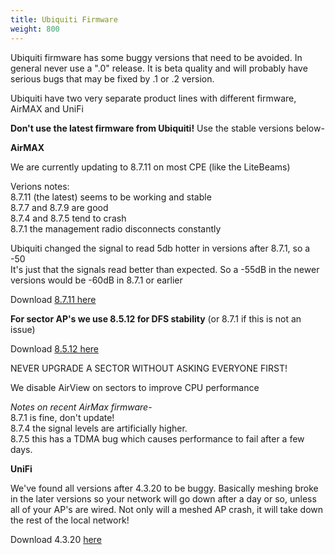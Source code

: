 ```yaml
---
title: Ubiquiti Firmware
weight: 800
---
```


Ubiquiti firmware has some buggy versions that need to be avoided. In general never use a ".0" release. It is beta quality and will probably have serious bugs that may be fixed by .1 or .2 version.

Ubiquiti have two very separate product lines with different firmware, AirMAX and UniFi

**Don't use the latest firmware from Ubiquiti!** Use the stable versions below-

**AirMAX**

We are currently updating to 8.7.11 on most CPE (like the LiteBeams)

Verions notes:  
8.7.11 (the latest) seems to be working and stable  
8.7.7 and 8.7.9 are good  
8.7.4 and 8.7.5 tend to crash  
8.7.1 the management radio disconnects constantly

Ubiquiti changed the signal to read 5db hotter in versions after 8.7.1, so a -50  
It's just that the signals read better than expected. So a -55dB in the newer versions would be -60dB in 8.7.1 or earlier  

Download [8.7.11 here](https://dl.ui.com/firmwares/XC-fw/v8.7.11/WA.v8.7.11.46972.220614.0420.bin)

**For sector AP's we use 8.5.12 for DFS stability** (or 8.7.1 if this is not an issue)

Download [8.5.12 here](https://dl.ui.com/firmwares/XC-fw/v8.5.12/WA.v8.5.12.40181.190213.1104.bin)

NEVER UPGRADE A SECTOR WITHOUT ASKING EVERYONE FIRST!

We disable AirView on sectors to improve CPU performance

*Notes on recent AirMax firmware*-  
8.7.1 is fine, don't update!  
8.7.4 the signal levels are artificially higher.  
8.7.5 this has a TDMA bug which causes performance to fail after a few days.  


**UniFi**

We've found all versions after 4.3.20 to be buggy. Basically meshing broke in the later versions so your network will go down after a day or so, unless all of your AP's are wired. Not only will a meshed AP crash, it will take down the rest of the local network!

Download 4.3.20 [here](https://dl.ui.com/unifi/firmware/U7PG2/4.3.20.11298/BZ.qca956x.v4.3.20.11298.200704.1347.bin)
